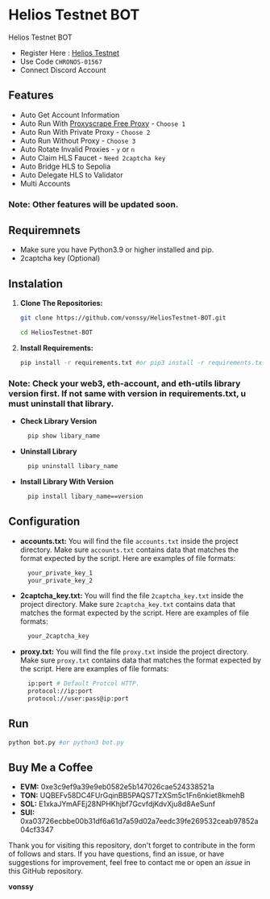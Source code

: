 # Helios Testnet BOT
Helios Testnet BOT

- Register Here : [Helios Testnet](https://testnet.helioschain.network/?code=CHRONOS-01567)
- Use Code `CHRONOS-01567`
- Connect Discord Account

## Features

  - Auto Get Account Information
  - Auto Run With [Proxyscrape Free Proxy](https://proxyscrape.com/free-proxy-list) - `Choose 1`
  - Auto Run With Private Proxy - `Choose 2`
  - Auto Run Without Proxy - `Choose 3`
  - Auto Rotate Invalid Proxies - `y` or `n`
  - Auto Claim HLS Faucet - `Need 2captcha key`
  - Auto Bridge HLS to Sepolia
  - Auto Delegate HLS to Validator
  - Multi Accounts

### Note: Other features will be updated soon.

## Requiremnets

- Make sure you have Python3.9 or higher installed and pip.
- 2captcha key (Optional)

## Instalation

1. **Clone The Repositories:**
   ```bash
   git clone https://github.com/vonssy/HeliosTestnet-BOT.git
   ```
   ```bash
   cd HeliosTestnet-BOT
   ```

2. **Install Requirements:**
   ```bash
   pip install -r requirements.txt #or pip3 install -r requirements.txt
   ```

### Note: Check your web3, eth-account, and eth-utils library version first. If not same with version in requirements.txt, u must uninstall that library.
- **Check Library Version**
  ```bash
    pip show libary_name
  ```
- **Uninstall Library**
  ```bash
    pip uninstall libary_name
  ```
- **Install Library With Version**
  ```bash
    pip install libary_name==version
  ```

## Configuration

- **accounts.txt:** You will find the file `accounts.txt` inside the project directory. Make sure `accounts.txt` contains data that matches the format expected by the script. Here are examples of file formats:
  ```bash
    your_private_key_1
    your_private_key_2
  ```

- **2captcha_key.txt:** You will find the file `2captcha_key.txt` inside the project directory. Make sure `2captcha_key.txt` contains data that matches the format expected by the script. Here are examples of file formats:

  ```bash
    your_2captcha_key
  ```

- **proxy.txt:** You will find the file `proxy.txt` inside the project directory. Make sure `proxy.txt` contains data that matches the format expected by the script. Here are examples of file formats:
  ```bash
    ip:port # Default Protcol HTTP.
    protocol://ip:port
    protocol://user:pass@ip:port
  ```

## Run

```bash
python bot.py #or python3 bot.py
```

## Buy Me a Coffee

- **EVM:** 0xe3c9ef9a39e9eb0582e5b147026cae524338521a
- **TON:** UQBEFv58DC4FUrGqinBB5PAQS7TzXSm5c1Fn6nkiet8kmehB
- **SOL:** E1xkaJYmAFEj28NPHKhjbf7GcvfdjKdvXju8d8AeSunf
- **SUI:** 0xa03726ecbbe00b31df6a61d7a59d02a7eedc39fe269532ceab97852a04cf3347

Thank you for visiting this repository, don't forget to contribute in the form of follows and stars.
If you have questions, find an issue, or have suggestions for improvement, feel free to contact me or open an *issue* in this GitHub repository.

**vonssy**